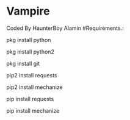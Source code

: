 # Vampire
Coded By HaunterBoy Alamin
#Requirements.:

pkg install python

pkg install python2

pkg install git

pip2 install requests

pip2 install mechanize

pip install requests

pip install mechanize


 

